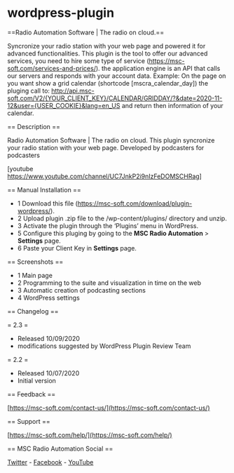 # wordpress-plugin

==Radio Automation Software | The radio on cloud.==

Syncronize your radio station with your web page and powered it for advanced functionalities.
This plugin is the tool to offer our advanced services, you need to hire some type of service (https://msc-soft.com/services-and-prices/). 
the application engine is an API that calls our servers and responds with your account data.
Example: On the page on you want show a grid calendar (shortcode [mscra_calendar_day]) the pluging call to:
http://api.msc-soft.com/V2/{YOUR_CLIENT_KEY}/CALENDAR/GRIDDAY/?&date=2020-11-12&user={USER_COOKIE}&lang=en_US
and return then information of your calendar.

== Description ==

Radio Automation Software | The radio on cloud. This plugin syncronize your radio station with your web page.
Developed by podcasters for podcasters

[youtube https://www.youtube.com/channel/UC7JnkP2i9nIzFeDOMSCHRag]

== Manual Installation ==

* 1 Download this file (https://msc-soft.com/download/plugin-wordpress/).
* 2 Upload plugin .zip file to the /wp-content/plugins/ directory and unzip.
* 3 Activate the plugin through the ‘Plugins’ menu in WordPress.
* 5 Configure this pluging by going to the **MSC Radio Automation** > **Settings** page. 
* 6 Paste your Client Key in **Settings** page.

== Screenshots ==

* 1 Main page
* 2 Programming to the suite and visualization in time on the web
* 3 Automatic creation of podcasting sections
* 4 WordPress settings

== Changelog ==

= 2.3 =
* Released 10/09/2020
* modifications suggested by WordPress Plugin Review Team


= 2.2 =
* Released 10/07/2020
* Initial version

== Feedback == 

 [https://msc-soft.com/contact-us/](https://msc-soft.com/contact-us/)

== Support == 

 [https://msc-soft.com/help/](https://msc-soft.com/help/)

== MSC Radio Automation Social == 
 
 [Twitter](https://twitter.com/msc_soft) - [Facebook](https://www.facebook.com/MscRadioAutomation) - [YouTube](https://www.youtube.com/channel/UC7JnkP2i9nIzFeDOMSCHRag)

